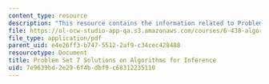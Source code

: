 ```yaml
---
content_type: resource
description: "This resource contains the information related to Problem Set 7.\r\n"
file: https://ol-ocw-studio-app-qa.s3.amazonaws.com/courses/6-438-algorithms-for-inference-fall-2014/7e9639bd2e296f4bdbf9c68312235110_MIT6_438F14_ps7_sol.pdf
file_type: application/pdf
parent_uid: e4e26ff3-b747-5512-2af9-c34cec428488
resourcetype: Document
title: Problem Set 7 Solutions on Algorithms for Inference
uid: 7e9639bd-2e29-6f4b-dbf9-c68312235110
---
```

